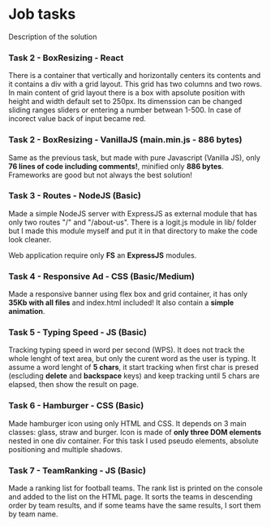 # Job tasks

Description of the solution

### Task 2 - BoxResizing - React

There is a container that vertically and horizontally centers its contents and it contains a div with a grid layout. This grid has two columns and two rows. In main content of grid layout there is a box with apsolute position with height and width default set to 250px. Its dimenssion can be changed sliding ranges sliders or entering a number betwean 1-500. In case of incorect value back of input became red.

### Task 2 - BoxResizing - VanillaJS (main.min.js - 886 bytes)

Same as the previous task, but made with pure Javascript (Vanilla JS), only **76 lines of code including comments!**, minified only **886 bytes**. Frameworks are good but not always the best solution!

### Task 3 - Routes - NodeJS (Basic)

Made a simple NodeJS server with ExpressJS as external module that has only two routes "/" and "/about-us". There is a logit.js module in lib/ folder but I made this module myself and put it in that directory to make the code look cleaner.

Web application require only **FS** an **ExpressJS** modules.

### Task 4 - Responsive Ad - CSS (Basic/Medium)

Made a responsive banner using flex box and grid container, it has only **35Kb with all files** and index.html included!
It also contain a **simple animation**.

### Task 5 - Typing Speed - JS (Basic)

Tracking typing speed in word per second (WPS).
It does not track the whole lenght of text area, but only the curent word as the user is typing.
It assume a word lenght of **5 chars**, it start tracking when first char is presed
(escluding **delete** and **backspace** keys) and keep tracking until 5 chars are elapsed,
then show the result on page.

### Task 6 - Hamburger - CSS (Basic)

Made hamburger icon using only HTML and CSS. It depends on 3 main classes: glass, straw and burger. Icon is made of **only three DOM elements** nested in one div container. For this task I used pseudo elements, absolute positioning and multiple shadows.

### Task 7 - TeamRanking - JS (Basic)

Made a ranking list for football teams. The rank list is printed on the console and added to the list on the HTML page. It sorts the teams in descending order by team results, and if some teams have the same results, I sort them by team name.
